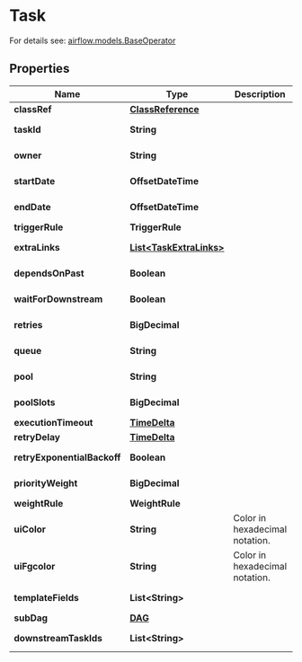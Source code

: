 

# Task

For details see: [airflow.models.BaseOperator](https://airflow.apache.org/docs/apache-airflow/stable/_api/airflow/models/index.html#airflow.models.BaseOperator) 

## Properties

Name | Type | Description | Notes
------------ | ------------- | ------------- | -------------
**classRef** | [**ClassReference**](ClassReference.md) |  |  [optional]
**taskId** | **String** |  |  [optional] [readonly]
**owner** | **String** |  |  [optional] [readonly]
**startDate** | **OffsetDateTime** |  |  [optional] [readonly]
**endDate** | **OffsetDateTime** |  |  [optional] [readonly]
**triggerRule** | **TriggerRule** |  |  [optional]
**extraLinks** | [**List&lt;TaskExtraLinks&gt;**](TaskExtraLinks.md) |  |  [optional] [readonly]
**dependsOnPast** | **Boolean** |  |  [optional] [readonly]
**waitForDownstream** | **Boolean** |  |  [optional] [readonly]
**retries** | **BigDecimal** |  |  [optional] [readonly]
**queue** | **String** |  |  [optional] [readonly]
**pool** | **String** |  |  [optional] [readonly]
**poolSlots** | **BigDecimal** |  |  [optional] [readonly]
**executionTimeout** | [**TimeDelta**](TimeDelta.md) |  |  [optional]
**retryDelay** | [**TimeDelta**](TimeDelta.md) |  |  [optional]
**retryExponentialBackoff** | **Boolean** |  |  [optional] [readonly]
**priorityWeight** | **BigDecimal** |  |  [optional] [readonly]
**weightRule** | **WeightRule** |  |  [optional]
**uiColor** | **String** | Color in hexadecimal notation. |  [optional]
**uiFgcolor** | **String** | Color in hexadecimal notation. |  [optional]
**templateFields** | **List&lt;String&gt;** |  |  [optional] [readonly]
**subDag** | [**DAG**](DAG.md) |  |  [optional]
**downstreamTaskIds** | **List&lt;String&gt;** |  |  [optional] [readonly]



